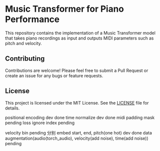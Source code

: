 # Music Transformer for Piano Performance

This repository contains the implementation of a Music Transformer model that takes piano recordings as input and outputs MIDI parameters such as pitch and velocity.

## Contributing

Contributions are welcome! Please feel free to submit a Pull Request or create an issue for any bugs or feature requests.

## License

This project is licensed under the MIT License. See the [LICENSE](LICENSE) file for details.

positional encoding dev done
time normalize dev done
midi padding mask pending
loss ignore index pending

velocity bin pending
分别 embed start, end, pitch(one hot) dev done
data augmentation(audio(torch_audio), velocity(add noise), time(add noise)) pending
